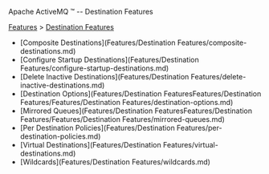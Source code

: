 Apache ActiveMQ ™ -- Destination Features 

[Features](features.md) > [Destination Features](Features/destination-features.md)


*   [Composite Destinations](Features/Destination Features/composite-destinations.md)
*   [Configure Startup Destinations](Features/Destination Features/configure-startup-destinations.md)
*   [Delete Inactive Destinations](Features/Destination Features/delete-inactive-destinations.md)
*   [Destination Options](Features/Destination FeaturesFeatures/Destination Features/Features/Destination Features/destination-options.md)
*   [Mirrored Queues](Features/Destination FeaturesFeatures/Destination Features/Features/Destination Features/mirrored-queues.md)
*   [Per Destination Policies](Features/Destination Features/per-destination-policies.md)
*   [Virtual Destinations](Features/Destination Features/virtual-destinations.md)
*   [Wildcards](Features/Destination Features/wildcards.md)

